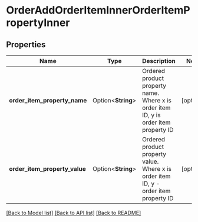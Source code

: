 # OrderAddOrderItemInnerOrderItemPropertyInner

## Properties

Name | Type | Description | Notes
------------ | ------------- | ------------- | -------------
**order_item_property_name** | Option<**String**> | Ordered product property name. Where x is order item ID, y is order item property ID | [optional]
**order_item_property_value** | Option<**String**> | Ordered product property value. Where x is order item ID, y - order item property ID | [optional]

[[Back to Model list]](../README.md#documentation-for-models) [[Back to API list]](../README.md#documentation-for-api-endpoints) [[Back to README]](../README.md)


